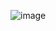 
![image](https://github.com/yangshiteng/StatQuest-Study-Notes/assets/60442877/d50af008-6b68-4d7e-9d4d-e601832de860)

